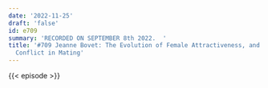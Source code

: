 ```yaml
---
date: '2022-11-25'
draft: 'false'
id: e709
summary: 'RECORDED ON SEPTEMBER 8th 2022.  '
title: '#709 Jeanne Bovet: The Evolution of Female Attractiveness, and Parent-Offspring
  Conflict in Mating'
---
```

{{< episode >}}

